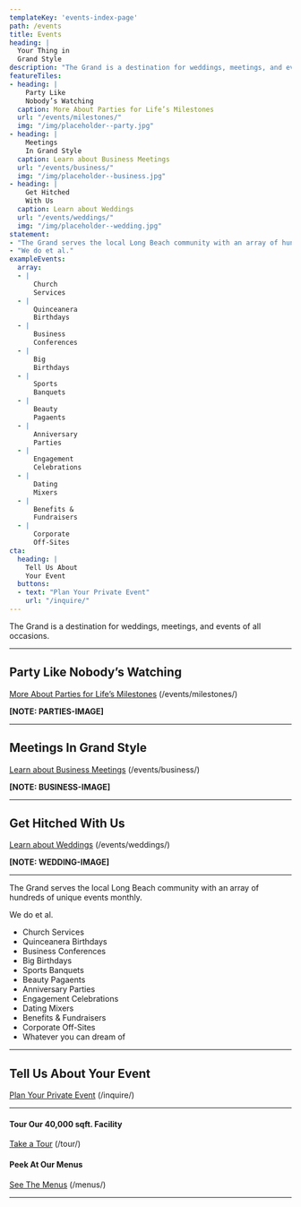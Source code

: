 ```yaml
---
templateKey: 'events-index-page'
path: /events
title: Events
heading: |
  Your Thing in
  Grand Style
description: "The Grand is a destination for weddings, meetings, and events of all occasions."
featureTiles:
- heading: |
    Party Like
    Nobody’s Watching
  caption: More About Parties for Life’s Milestones
  url: "/events/milestones/"
  img: "/img/placeholder--party.jpg"
- heading: |
    Meetings
    In Grand Style
  caption: Learn about Business Meetings
  url: "/events/business/"
  img: "/img/placeholder--business.jpg"
- heading: |
    Get Hitched
    With Us
  caption: Learn about Weddings
  url: "/events/weddings/"
  img: "/img/placeholder--wedding.jpg"
statement:
- "The Grand serves the local Long Beach community with an array of hundreds of unique events monthly."
- "We do et al."
exampleEvents:
  array:
  - |
      Church
      Services
  - |
      Quinceanera
      Birthdays
  - |
      Business
      Conferences
  - |
      Big
      Birthdays
  - |
      Sports
      Banquets
  - |
      Beauty
      Pagaents
  - |
      Anniversary
      Parties
  - |
      Engagement
      Celebrations
  - |
      Dating
      Mixers
  - |
      Benefits &
      Fundraisers
  - |
      Corporate
      Off-Sites
cta:
  heading: |
    Tell Us About
    Your Event
  buttons:
  - text: "Plan Your Private Event"
    url: "/inquire/"
---
```


The Grand is a destination for weddings, meetings, and events of all occasions.

---

## Party Like Nobody’s Watching
[More About Parties for Life’s Milestones](/events/milestones/) (/events/milestones/)

**[NOTE: PARTIES-IMAGE]**

---

## Meetings In Grand Style
[Learn about Business Meetings](/events/business/) (/events/business/)

**[NOTE: BUSINESS-IMAGE]**

---

## Get Hitched With Us
[Learn about Weddings](/events/weddings/) (/events/weddings/)

**[NOTE: WEDDING-IMAGE]**

---

The Grand serves the local Long Beach community with an array of hundreds of unique events monthly.

We do et al.

- Church Services
- Quinceanera Birthdays
- Business Conferences
- Big Birthdays
- Sports Banquets
- Beauty Pagaents
- Anniversary Parties
- Engagement Celebrations
- Dating Mixers
- Benefits & Fundraisers
- Corporate Off-Sites
- Whatever you can dream of

---

## Tell Us About Your Event
[Plan Your Private Event](/inquire/) (/inquire/)

---

#### Tour Our 40,000 sqft. Facility
[Take a Tour](/tour/) (/tour/)

#### Peek At Our Menus
[See The Menus](/menus/) (/menus/)

---
